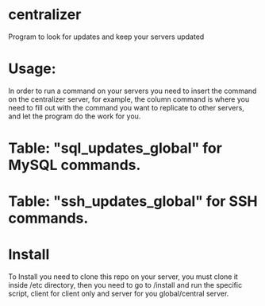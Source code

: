 # centralizer
Program to look for updates and keep your servers updated

# Usage:
In order to run a command on your servers you need to insert the command on the centralizer server, for example, the column command is where you need to fill out with the command you want to replicate to other servers, and let the program do the work for you.

# Table: "sql_updates_global" for MySQL commands.
# Table: "ssh_updates_global" for SSH commands.

# Install
To Install you need to clone this repo on your server, you must clone it inside /etc directory, then you need to go to /install and run the specific script, client for client only and server for you global/central server.
